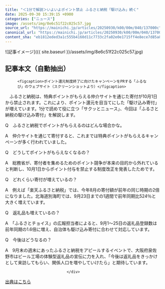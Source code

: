 ```yaml
---
title: "＜1分で解説＞いよいよポイント禁止 ふるさと納税「駆け込み」続く"
date: 2025-09-30 15:39:15 +0900
categories: ["ニュース"]
image: /assets/img/8e6c51f22c025c57.jpg
source_url: "https://mainichi.jp/articles/20250930/k00/00m/040/137000c"
canonical_url: "https://mainichi.jp/articles/20250930/k00/00m/040/137000c/"
content_sha: "eb1812eded3a1c555b4160d11c7733c2fa02e0e1715ff4e8ece7d85a8c9febc5"
---
```


![記事イメージ]({{ site.baseurl }}/assets/img/8e6c51f22c025c57.jpg)

## 記事本文（自動抽出）
<div><section class="articledetail-body" id="articledetail-body">




<div class="articledetail-image-left">
  <figure>
    
    <figcaption>ポイント還元制度終了に向けたキャンペーンをPRする「ふるなび」のウェブサイト（スクリーンショットより）</figcaption>
    
  </figure>
</div>

<p>　ふるさと納税は、特典ポイントがもらえる仲介サイトを通じた寄付が10月1日から禁止されます。これにより、ポイント還元を目当てにした「駆け込み寄付」が増えています。1分で読めて役に立つ「サクッとニュース」、今回は「ふるさと納税の駆け込み寄付」を解説します。</p>

<p>Q　ふるさと納税でポイントがもらえるのはどんな場合かな。</p>

<p>A　仲介サイトを通じて寄付すると、これまでは特典ポイントがもらえるキャンペーンが多く行われていました。</p>

	


<p>Q　どうしてポイントがもらえなくなるの？</p>

<p>A　総務省が、寄付者を集めるためのポイント競争が本来の目的から外れていると判断し、10月1日からポイント付与を禁止する制度改正を発表したためです。</p>

<p>Q　どれくらい寄付が増えているの？</p>

<p>A　例えば「楽天ふるさと納税」では、今年8月の寄付額が前年の同じ時期の2倍になりました。北海道別海町では、9月23日までの1週間で前年同期比524％と大きく増えています。</p>

	


<p>Q　返礼品も増えているの？</p>

<p>A　「ふるさとチョイス」の広報担当者によると、9月1～25日の返礼品登録数は前年同期の1.6倍に増え、自治体も駆け込み寄付に合わせて対応しています。</p>

<p>Q　今後はどうなるの？</p>

<p>A　9月末の週末にあったふるさと納税をアピールするイベントで、大阪府泉佐野市はビール工場の体験型返礼品の宣伝に力を入れ、「今後は返礼品をきっかけとして来訪してもらい、関係人口を増やしていけたら」と期待しています。</p>


</section>






								</div>

[出典はこちら](https://mainichi.jp/articles/20250930/k00/00m/040/137000c)
